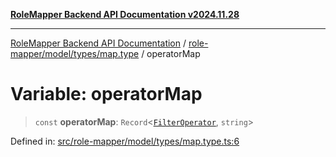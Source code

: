 [**RoleMapper Backend API Documentation v2024.11.28**](../../../../../README.md)

***

[RoleMapper Backend API Documentation](../../../../../modules.md) / [role-mapper/model/types/map.type](../README.md) / operatorMap

# Variable: operatorMap

> `const` **operatorMap**: `Record`\<[`FilterOperator`](../../filter.type/type-aliases/FilterOperator.md), `string`\>

Defined in: [src/role-mapper/model/types/map.type.ts:6](https://github.com/FlowCraft-AG/RoleMapper/blob/64577d705cc4c579b4cd41d48895a5fa1f3b9249/backend/src/role-mapper/model/types/map.type.ts#L6)
